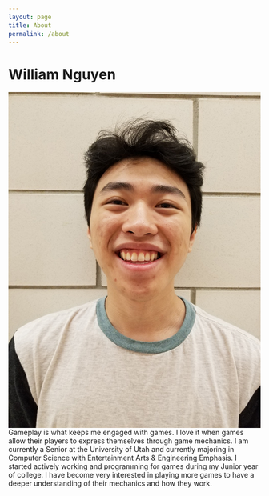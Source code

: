 ```yaml
---
layout: page
title: About
permalink: /about
---
```


# William Nguyen

<img style="float: left;" src="/assets/img/WilliamNguyen.jpg">

Gameplay is what keeps me engaged with games. I love it when games allow their players to express themselves through game mechanics. I am currently a Senior at the University of Utah and currently majoring in Computer Science with Entertainment Arts & Engineering Emphasis. I started actively working and programming for games during my Junior year of college. I have become very interested in playing more games to have a deeper understanding of their mechanics and how they work.
